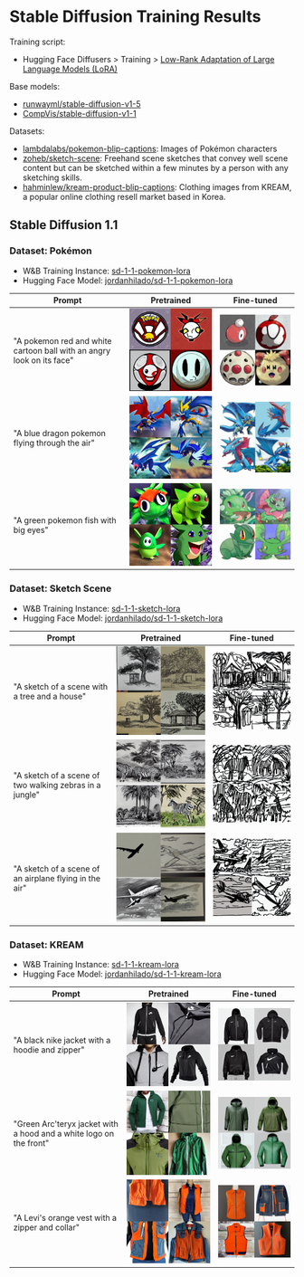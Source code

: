 # Stable Diffusion Training Results

Training script:

- Hugging Face Diffusers > Training > [Low-Rank Adaptation of Large Language Models (LoRA)](https://huggingface.co/docs/diffusers/training/lora#lowrank-adaptation-of-large-language-models-lora)

Base models:

- [runwayml/stable-diffusion-v1-5](https://huggingface.co/runwayml/stable-diffusion-v1-5)
- [CompVis/stable-diffusion-v1-1](https://huggingface.co/CompVis/stable-diffusion-v1-1)

Datasets:

- [lambdalabs/pokemon-blip-captions](https://huggingface.co/datasets/lambdalabs/pokemon-blip-captions): Images of Pokémon characters
- [zoheb/sketch-scene](https://huggingface.co/datasets/zoheb/sketch-scene): Freehand scene sketches that convey well scene content but can be sketched within a few minutes by a person with any sketching skills.
- [hahminlew/kream-product-blip-captions](https://huggingface.co/datasets/hahminlew/kream-product-blip-captions): Clothing images from KREAM, a popular online clothing resell market based in Korea.

## Stable Diffusion 1.1

### Dataset: Pokémon

- W&B Training Instance: [sd-1-1-pokemon-lora](https://wandb.ai/jordanalihilado/text2image-fine-tune/runs/knm903a5/overview?workspace=user-jordanalihilado)
- Hugging Face Model: [jordanhilado/sd-1-1-pokemon-lora](https://huggingface.co/jordanhilado/sd-1-1-pokemon-lora)

| Prompt                                                                | Pretrained                                                                                    | Fine-tuned                                                                                    |
| --------------------------------------------------------------------- | --------------------------------------------------------------------------------------------- | --------------------------------------------------------------------------------------------- |
| "A pokemon red and white cartoon ball with an angry look on its face" | <img src="assets/prompt-0/1-1-pokemon-scale-0.png" alt="p0-1-1-pokemon-scale-0" width="300"/> | <img src="assets/prompt-0/1-1-pokemon-scale-1.png" alt="p0-1-1-pokemon-scale-1" width="300"/> |
| "A blue dragon pokemon flying through the air"                        | <img src="assets/prompt-1/1-1-pokemon-scale-0.png" alt="p1-1-1-pokemon-scale-0" width="300"/> | <img src="assets/prompt-1/1-1-pokemon-scale-1.png" alt="p1-1-1-pokemon-scale-1" width="300"/> |
| "A green pokemon fish with big eyes"                                  | <img src="assets/prompt-2/1-1-pokemon-scale-0.png" alt="p2-1-1-pokemon-scale-0" width="300"/> | <img src="assets/prompt-2/1-1-pokemon-scale-1.png" alt="p2-1-1-pokemon-scale-1" width="300"/> |

### Dataset: Sketch Scene

- W&B Training Instance: [sd-1-1-sketch-lora](https://wandb.ai/jordanalihilado/text2image-fine-tune/runs/37nuy63x/overview?workspace=user-jordanalihilado)
- Hugging Face Model: [jordanhilado/sd-1-1-sketch-lora](https://huggingface.co/jordanhilado/sd-1-1-sketch-lora)

| Prompt                                                  | Pretrained                                                                                  | Fine-tuned                                                                                  |
| ------------------------------------------------------- | ------------------------------------------------------------------------------------------- | ------------------------------------------------------------------------------------------- |
| "A sketch of a scene with a tree and a house"           | <img src="assets/prompt-0/1-1-sketch-scale-0.png" alt="p0-1-1-sketch-scale-0" width="300"/> | <img src="assets/prompt-0/1-1-sketch-scale-1.png" alt="p0-1-1-sketch-scale-1" width="300"/> |
| "A sketch of a scene of two walking zebras in a jungle" | <img src="assets/prompt-1/1-1-sketch-scale-0.png" alt="p1-1-1-sketch-scale-0" width="300"/> | <img src="assets/prompt-1/1-1-sketch-scale-1.png" alt="p1-1-1-sketch-scale-1" width="300"/> |
| "A sketch of a scene of an airplane flying in the air"  | <img src="assets/prompt-2/1-1-sketch-scale-0.png" alt="p2-1-1-sketch-scale-0" width="300"/> | <img src="assets/prompt-2/1-1-sketch-scale-1.png" alt="p2-1-1-sketch-scale-1" width="300"/> |

### Dataset: KREAM

- W&B Training Instance: [sd-1-1-kream-lora](https://wandb.ai/jordanalihilado/text2image-fine-tune/runs/0i86earc/overview?workspace=user-jordanalihilado)
- Hugging Face Model: [jordanhilado/sd-1-1-kream-lora](https://huggingface.co/jordanhilado/sd-1-1-kream-lora)

| Prompt                                                             | Pretrained                                                                                | Fine-tuned                                                                                |
| ------------------------------------------------------------------ | ----------------------------------------------------------------------------------------- | ----------------------------------------------------------------------------------------- |
| "A black nike jacket with a hoodie and zipper"                     | <img src="assets/prompt-0/1-1-kream-scale-0.png" alt="p0-1-1-kream-scale-0" width="300"/> | <img src="assets/prompt-0/1-1-kream-scale-1.png" alt="p0-1-1-kream-scale-1" width="300"/> |
| "Green Arc'teryx jacket with a hood and a white logo on the front" | <img src="assets/prompt-1/1-1-kream-scale-0.png" alt="p1-1-1-kream-scale-0" width="300"/> | <img src="assets/prompt-1/1-1-kream-scale-1.png" alt="p1-1-1-kream-scale-1" width="300"/> |
| "A Levi's orange vest with a zipper and collar"                    | <img src="assets/prompt-2/1-1-kream-scale-0.png" alt="p2-1-1-kream-scale-0" width="300"/> | <img src="assets/prompt-2/1-1-kream-scale-1.png" alt="p2-1-1-kream-scale-1" width="300"/> |
